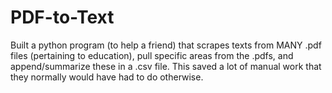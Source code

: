 # PDF-to-Text
Built a python program (to help a friend) that scrapes texts from MANY .pdf files (pertaining to education), pull specific areas from the .pdfs, and append/summarize these in a .csv file.  This saved a lot of manual work that they normally would have had to do otherwise.
